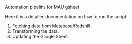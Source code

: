 Automation pipeline for MAU gsheet

Here it is a detailed documentation on how to run the script:

1. Fetching data from Metabase/Redshift.
2. Transforming the data.
3. Updating the Google Sheet.
